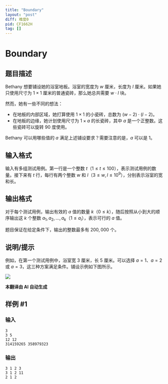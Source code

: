 ```yaml
---
title: "Boundary"
layout: "post"
diff: 难度0
pid: CF1662H
tag: []
---
```


# Boundary

## 题目描述

Bethany 想要铺设她的浴室地板。浴室的宽度为 $w$ 厘米，长度为 $l$ 厘米。如果她只使用尺寸为 $1 \times 1$ 厘米的普通瓷砖，那么她总共需要 $w \cdot l$ 块。

然而，她有一些不同的想法：

- 在地板的内部区域，她打算使用 $1 \times 1$ 的小瓷砖，总数为 $(w-2) \cdot (l-2)$。
- 在地板的边缘，她计划使用尺寸为 $1 \times a$ 的长瓷砖，其中 $a$ 是一个正整数。这些瓷砖可以旋转 $90$ 度使用。

Bethany 可以用哪些值的 $a$ 满足上述铺设要求？需要注意的是，$a$ 可以是 $1$。

## 输入格式

输入有多组测试用例。第一行是一个整数 $t$（$1 \le t \le 100$），表示测试用例的数量。接下来有 $t$ 行，每行有两个整数 $w$ 和 $l$（$3 \le w, l \le 10^9$），分别表示浴室的宽和长。

## 输出格式

对于每个测试用例，输出有效的 $a$ 值的数量 $k$（$0 \le k$），随后按照从小到大的顺序输出这 $k$ 个整数 $a_1, a_2, \dots, a_k$（$1 \le a_i$），表示可行的 $a$ 值。

题目保证在给定条件下，输出的整数最多有 $200,000$ 个。

## 说明/提示

例如，在第一个测试用例中，浴室宽 $3$ 厘米，长 $5$ 厘米。可以选择 $a=1$、$a=2$ 或 $a=3$，这三种方案满足条件。铺设示例如下图所示。

![](https://cdn.luogu.com.cn/upload/vjudge_pic/CF1662H/19788a116ad9fe845c10cae52ec3a1f0f92abbbb.png)

 **本翻译由 AI 自动生成**

## 样例 #1

### 输入

```
3
3 5
12 12
314159265 358979323
```

### 输出

```
3 1 2 3
3 1 2 11
2 1 2
```

